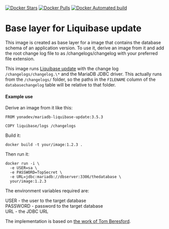 [![Docker Stars](https://img.shields.io/docker/stars/yonadev/mariadb-liquibase-update.svg)](https://hub.docker.com/r/yonadev/mariadb-liquibase-update/)
[![Docker Pulls](https://img.shields.io/docker/pulls/yonadev/mariadb-liquibase-update.svg)](https://hub.docker.com/r/yonadev/mariadb-liquibase-update/)
[![Docker Automated build](https://img.shields.io/docker/automated/yonadev/mariadb-liquibase-update.svg)](https://hub.docker.com/r/yonadev/mariadb-liquibase-update/)


Base layer for Liquibase update
=================================

This image is created as base layer for a image that contains the database schema of an application version. To use it, derive an image from it and add the root change log file to as /changelogs/changelog with your preferred file extension.

This image runs [Liquibase update](http://www.liquibase.org/documentation/update.html) with the change log ``/changelogs/changelog.\*`` and the MariaDB JDBC driver. This actually runs from the ``/changelogs/`` folder, so the paths in the ``FILENAME`` column of the ``databasechangelog`` table will be relative to that folder.

#### Example use
Derive an image from it like this:
```
FROM yonadev/mariadb-liquibase-update:3.5.3

COPY liquibase/logs /changelogs
```

Build it:
```
docker build -t your/image:1.2.3 .
```

Then run it:
```
docker run -i \
  -e USER=sa \
  -e PASSWORD=TopSecret \
  -e URL=jdbc:mariadb://dbserver:3306/thedatabase \
  your/image:1.2.3
```

The environment variables required are:

USER - the user to the target database  
PASSWORD - password to the target database  
URL - the JDBC URL

The implementation is based on [the work of Tom Beresford](https://hub.docker.com/r/beresfordt/pg-liquibase-update/~/dockerfile/).
